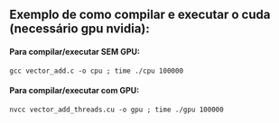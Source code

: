 ## Exemplo de como compilar e executar o cuda (necessário gpu nvidia):
#### Para compilar/executar **SEM GPU**:
    gcc vector_add.c -o cpu ; time ./cpu 100000
#### Para compilar/executar **com GPU**:
    nvcc vector_add_threads.cu -o gpu ; time ./gpu 100000


